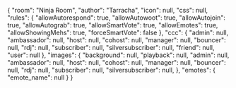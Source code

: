 {
    "room": "Ninja Room",
    "author": "Tarracha",
    "icon": null,
    "css": null,
    "rules": {
        "allowAutorespond": true,
        "allowAutowoot": true,
        "allowAutojoin": true,
        "allowAutograb": true,
        "allowSmartVote": true,
        "allowEmotes": true,
        "allowShowingMehs": true,
        "forceSmartVote": false
    },
    "ccc": {
        "admin": null,
        "ambassador": null,
        "host": null,
        "cohost": null,
        "manager": null,
        "bouncer": null,
        "rdj": null,
        "subscriber": null,
        "silversubscriber": null,
        "friend": null,
        "user": null
    },
    "images": {
        "background": null,
        "playback": null,
        "admin": null,
        "ambassador": null,
        "host": null,
        "cohost": null,
        "manager": null,
        "bouncer": null,
        "rdj": null,
        "subscriber": null,
        "silversubscriber": null,
    },
    "emotes": {
    	"emote_name": null
    }
}
